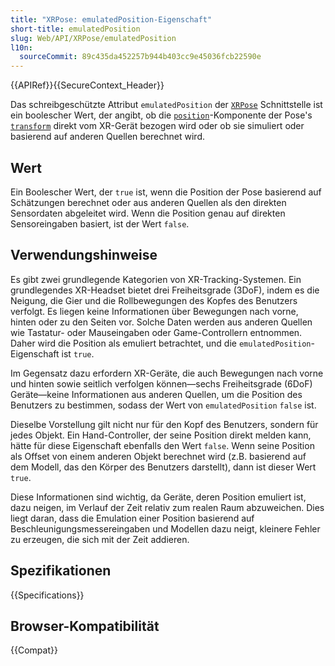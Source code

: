 ```yaml
---
title: "XRPose: emulatedPosition-Eigenschaft"
short-title: emulatedPosition
slug: Web/API/XRPose/emulatedPosition
l10n:
  sourceCommit: 89c435da452257b944b403cc9e45036fcb22590e
---
```


{{APIRef}}{{SecureContext_Header}}

Das schreibgeschützte Attribut `emulatedPosition` der [`XRPose`](/de/docs/Web/API/XRPose) Schnittstelle ist ein boolescher Wert, der angibt, ob die [`position`](/de/docs/Web/API/XRRigidTransform/position)-Komponente der Pose's [`transform`](/de/docs/Web/API/XRPose/transform) direkt vom XR-Gerät bezogen wird oder ob sie simuliert oder basierend auf anderen Quellen berechnet wird.

## Wert

Ein Boolescher Wert, der `true` ist, wenn die Position der Pose basierend auf Schätzungen berechnet oder aus anderen Quellen als den direkten Sensordaten abgeleitet wird. Wenn die Position genau auf direkten Sensoreingaben basiert, ist der Wert `false`.

## Verwendungshinweise

Es gibt zwei grundlegende Kategorien von XR-Tracking-Systemen. Ein grundlegendes XR-Headset bietet drei Freiheitsgrade (3DoF), indem es die Neigung, die Gier und die Rollbewegungen des Kopfes des Benutzers verfolgt. Es liegen keine Informationen über Bewegungen nach vorne, hinten oder zu den Seiten vor. Solche Daten werden aus anderen Quellen wie Tastatur- oder Mauseingaben oder Game-Controllern entnommen. Daher wird die Position als emuliert betrachtet, und die `emulatedPosition`-Eigenschaft ist `true`.

Im Gegensatz dazu erfordern XR-Geräte, die auch Bewegungen nach vorne und hinten sowie seitlich verfolgen können—sechs Freiheitsgrade (6DoF) Geräte—keine Informationen aus anderen Quellen, um die Position des Benutzers zu bestimmen, sodass der Wert von `emulatedPosition` `false` ist.

Dieselbe Vorstellung gilt nicht nur für den Kopf des Benutzers, sondern für jedes Objekt. Ein Hand-Controller, der seine Position direkt melden kann, hätte für diese Eigenschaft ebenfalls den Wert `false`. Wenn seine Position als Offset von einem anderen Objekt berechnet wird (z.B. basierend auf dem Modell, das den Körper des Benutzers darstellt), dann ist dieser Wert `true`.

Diese Informationen sind wichtig, da Geräte, deren Position emuliert ist, dazu neigen, im Verlauf der Zeit relativ zum realen Raum abzuweichen. Dies liegt daran, dass die Emulation einer Position basierend auf Beschleunigungsmessereingaben und Modellen dazu neigt, kleinere Fehler zu erzeugen, die sich mit der Zeit addieren.

## Spezifikationen

{{Specifications}}

## Browser-Kompatibilität

{{Compat}}
